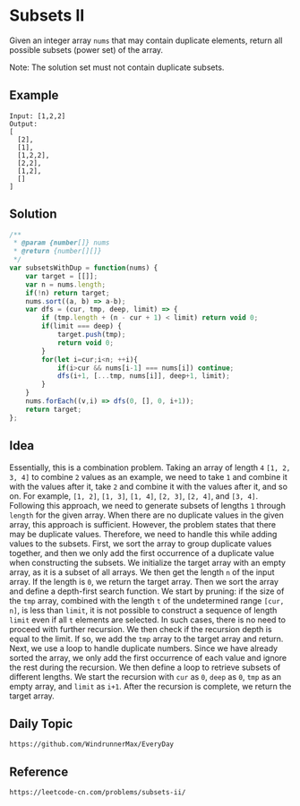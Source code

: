 # Subsets II

Given an integer array `nums` that may contain duplicate elements, return all possible subsets (power set) of the array.

Note: The solution set must not contain duplicate subsets.

## Example

```
Input: [1,2,2]
Output:
[
  [2],
  [1],
  [1,2,2],
  [2,2],
  [1,2],
  []
]
```

## Solution

```javascript
/**
 * @param {number[]} nums
 * @return {number[][]}
 */
var subsetsWithDup = function(nums) {
    var target = [[]];
    var n = nums.length;
    if(!n) return target;
    nums.sort((a, b) => a-b);
    var dfs = (cur, tmp, deep, limit) => {
        if (tmp.length + (n - cur + 1) < limit) return void 0;
        if(limit === deep) {
            target.push(tmp);
            return void 0;
        }
        for(let i=cur;i<n; ++i){
            if(i>cur && nums[i-1] === nums[i]) continue;
            dfs(i+1, [...tmp, nums[i]], deep+1, limit);
        }
    }
    nums.forEach((v,i) => dfs(0, [], 0, i+1));
    return target;
};
```

## Idea
Essentially, this is a combination problem. Taking an array of length `4` `[1, 2, 3, 4]` to combine `2` values as an example, we need to take `1` and combine it with the values after it, take `2` and combine it with the values after it, and so on. For example, `[1, 2]`, `[1, 3]`, `[1, 4]`, `[2, 3]`, `[2, 4]`, and `[3, 4]`. Following this approach, we need to generate subsets of lengths `1` through `length` for the given array. When there are no duplicate values in the given array, this approach is sufficient. However, the problem states that there may be duplicate values. Therefore, we need to handle this while adding values to the subsets. First, we sort the array to group duplicate values together, and then we only add the first occurrence of a duplicate value when constructing the subsets. We initialize the target array with an empty array, as it is a subset of all arrays. We then get the length `n` of the input array. If the length is `0`, we return the target array. Then we sort the array and define a depth-first search function. We start by pruning: if the size of the `tmp` array, combined with the length `t` of the undetermined range `[cur, n]`, is less than `limit`, it is not possible to construct a sequence of length `limit` even if all `t` elements are selected. In such cases, there is no need to proceed with further recursion. We then check if the recursion depth is equal to the limit. If so, we add the `tmp` array to the target array and return. Next, we use a loop to handle duplicate numbers. Since we have already sorted the array, we only add the first occurrence of each value and ignore the rest during the recursion. We then define a loop to retrieve subsets of different lengths. We start the recursion with `cur` as `0`, `deep` as `0`, `tmp` as an empty array, and `limit` as `i+1`. After the recursion is complete, we return the target array.

## Daily Topic

```
https://github.com/WindrunnerMax/EveryDay
```

## Reference

```
https://leetcode-cn.com/problems/subsets-ii/
```
